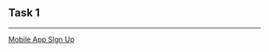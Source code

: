 ## Task 1
---
[Mobile App SIgn Up ](https://www.figma.com/design/rnY70pfQDy80BcnGxH91lk/Mobile-App-Sign-Up?node-id=0-1&t=EngUkeSHeTc8Ph1S-1)
